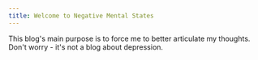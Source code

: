 ```yaml
---
title: Welcome to Negative Mental States
---
```

This blog's main purpose is to force me to better articulate my thoughts. Don't worry - it's not a blog about depression.
